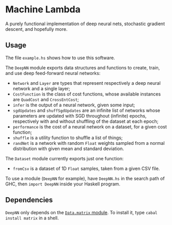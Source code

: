 # Machine Lambda

A purely functional implementation of deep neural nets, stochastic gradient descent, and hopefully more.

## Usage

The file `example.hs` shows how to use this software.

The `DeepNN` module exports data structures and functions to create, train, and use deep feed-forward neural networks:

* `Network` and `Layer` are types that represent respectively a deep neural network and a single layer;
* `CostFunction` is the class of cost functions, whose available instances are `QuadCost` and `CrossEntCost`;
* `infer` is the output of a neural network, given some input;
* `sgdUpdates` and `shuffSgdUpdates` are an infinite list of networks whose parameters are updated with SGD throughout (infinite) epochs, respectively with and without shuffling of the dataset at each epoch;
* `performance` is the cost of a neural network on a dataset, for a given cost function;
* `shuffle` is a utility function to shuffle a list of things;
* `randNet` is a network with random `Float` weights sampled from a normal distribution with given mean and standard deviation.

The `Dataset` module currently exports just one function:

* `fromCsv` is a dataset of 1D `Float` samples, taken from a given CSV file.

To use a module (`DeepNN` for example), have `DeepNN.hs` in the search path of GHC, then `import DeepNN` inside your Haskell program.

## Dependencies

`DeepNN` only depends on the [`Data.matrix` module](https://hackage.haskell.org/package/matrix-0.3.6.1/docs/Data-Matrix.html). To install it, type `cabal install matrix` in a shell.
